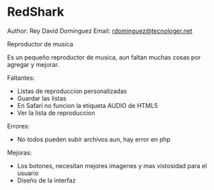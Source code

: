 RedShark
========

Author: Rey David Dominguez
Email: rdominguez@tecnologer.net

Reproductor de musica

Es un pequeño reproductor de musica, aun faltan muchas cosas por agregar y mejorar.

Faltantes:
- Listas de reproduccion personalizadas
- Guardar las listas
- En Safari no funcion la etiqueta AUDIO de HTML5
- Ver la lista de reproduccion

Errores:
- No todos pueden subir archivos aun, hay error en php 

Mejoras:
- Los botones, necesitan mejores imagenes y mas vistosidad para el usuario
- Diseño de la interfaz
